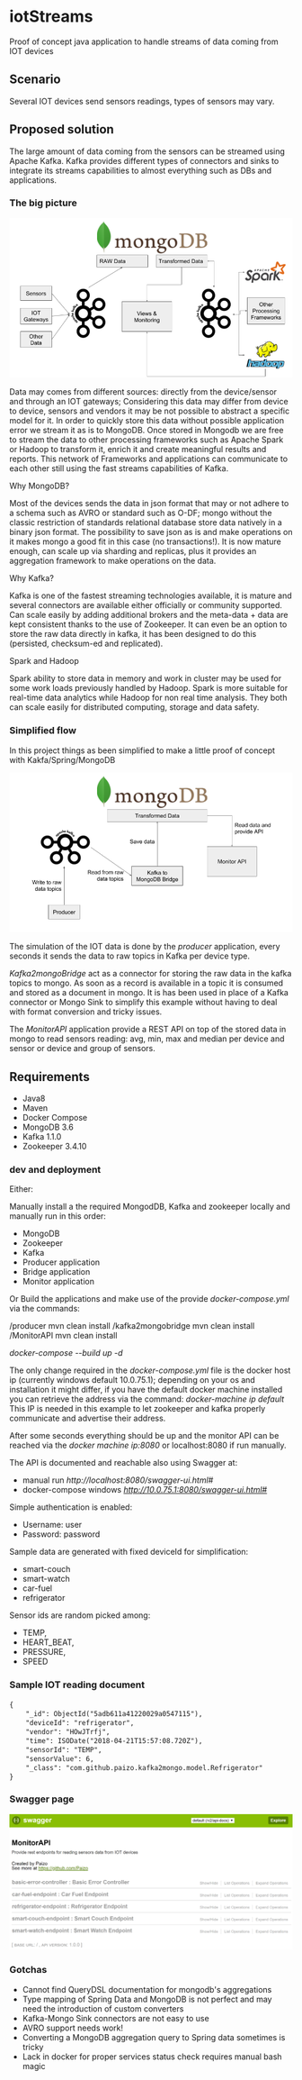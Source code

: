 # iotStreams
Proof of concept java application to handle streams of data coming from IOT devices


## Scenario

Several IOT devices send sensors readings, types of sensors may vary.

## Proposed solution

The large amount of data coming from the sensors can be streamed using Apache Kafka.
Kafka provides different types of connectors and sinks to integrate its streams capabilities to almost everything such as DBs and applications.

### The big picture

![IOT data streams architecture](IOTDataStreams.png?raw=true "IOT data streams architecture")

Data may comes from different sources: directly from the device/sensor and through an IOT gateways;
Considering this data may differ from device to device, sensors and vendors it may be not possible to abstract a specific model for it.
In order to quickly store this data without possible application error we stream it as is to MongoDB.
Once stored in Mongodb we are free to stream the data to other processing frameworks such as Apache Spark or Hadoop to transform it, enrich it and create meaningful results and reports.
This network of Frameworks and applications can communicate to each other still using the fast streams capabilities of Kafka.

Why MongoDB?

Most of the devices sends the data in json format that may or not adhere to a schema such as AVRO or standard such as O-DF;
mongo without the classic restriction of standards relational database store data natively in a binary json format.
The possibility to save json as is and make operations on it makes mongo a good fit in this case (no transactions!).
It is now mature enough, can scale up via sharding and replicas, plus it provides an aggregation framework to make operations on the data. 

Why Kafka?

Kafka is one of the fastest streaming technologies available, it is mature and several connectors are available either officially or community supported.
Can scale easily by adding additional brokers and the meta-data + data are kept consistent thanks to the use of Zookeeper.
It can even be an option to store the raw data directly in kafka, it has been designed to do this (persisted, checksum-ed and replicated).


Spark and Hadoop

Spark ability to store data in memory and work in cluster may be used for some work loads previously handled by Hadoop.
Spark is more suitable for real-time data analytics while Hadoop for non real time analysis.
They both can scale easily for distributed computing, storage and data safety.

### Simplified flow

In this project things as been simplified to make a little proof of concept with Kakfa/Spring/MongoDB

![IOT data streams simplified architecture](IOTDataStreamsSimplified.png?raw=true "IOT data streams simplified architecture")

The simulation of the IOT data is done by the *producer* application, every seconds it sends the data to raw topics in Kafka per device type.

*Kafka2mongoBridge* act as a connector for storing the raw data in the kafka topics to mongo.
As soon as a record is available in a topic it is consumed and stored as a document in mongo.
It is has been used in place of a Kafka connector or Mongo Sink to simplify this example without having to deal with format conversion and tricky issues.

The *MonitorAPI* application provide a REST API on top of the stored data in mongo to read sensors reading:
avg, min, max and median per device and sensor or device and group of sensors.


## Requirements

 - Java8
 - Maven
 - Docker Compose
 - MongoDB 3.6
 - Kafka 1.1.0
 - Zookeeper 3.4.10
 
### dev and deployment

Either:
 
Manually install a the required MongodDB, Kafka and zookeeper locally and manually run in this order:
 
 - MongoDB
 - Zookeeper
 - Kafka
 - Producer application
 - Bridge application
 - Monitor application
 
Or Build the applications and  make use of the provide *docker-compose.yml* via the commands:
 
 /producer mvn clean install
 /kafka2mongobridge mvn clean install
 /MonitorAPI mvn clean install
 
 *docker-compose --build up -d*
 
 The only change required in the *docker-compose.yml* file is the docker host ip (currently windows default 10.0.75.1);
 depending on your os and installation it might differ,
 if you have the default docker machine installed you can retrieve the address via the command: *docker-machine ip default*
 This IP is needed in this example to let zookeeper and kafka properly communicate and advertise their address.
 
 After some seconds everything should be up and the monitor API can be reached via the *docker machine ip:8080*
 or localhost:8080 if run manually.
 
 The API is documented and reachable also using Swagger at:
 
  - manual run *http://localhost:8080/swagger-ui.html#*
  - docker-compose windows *http://10.0.75.1:8080/swagger-ui.html#*
  
Simple authentication is enabled:
 - Username: user
 - Password: password

Sample data are generated with fixed deviceId for simplification:

 - smart-couch
 - smart-watch
 - car-fuel
 - refrigerator
 
Sensor ids are random picked among:

 - TEMP,
 - HEART_BEAT,
 - PRESSURE,
 - SPEED

### Sample IOT reading document

```
{
	"_id": ObjectId("5adb611a41220029a0547115"),
	"deviceId": "refrigerator",
	"vendor": "HOwJTrfj",
	"time": ISODate("2018-04-21T15:57:08.720Z"),
	"sensorId": "TEMP",
	"sensorValue": 6,
	"_class": "com.github.paizo.kafka2mongo.model.Refrigerator"
}
```

### Swagger page

![Swagger page](swagger.PNG?raw=true "Swagger page")

### Gotchas

 - Cannot find QueryDSL documentation for mongodb's aggregations
 - Type mapping of Spring Data and MongoDB is not perfect and may need the introduction of custom converters
 - Kafka-Mongo Sink connectors are not easy to use
 - AVRO support needs work!
 - Converting a MongoDB aggregation query to Spring data sometimes is tricky
 - Lack in docker for proper services status check requires manual bash magic